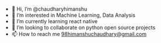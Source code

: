 - 👋 Hi, I’m @chaudharyhimanshu
- 👀 I’m interested in Machine Learning, Data Analysis
- 🌱 I’m currently learning react native
- 💞️ I’m looking to collaborate on python open source projects
- 📫 How to reach me 98himanshuchaudhary@gmail.com

<!---
chaudharyhimanshu/chaudharyhimanshu is a ✨ special ✨ repository because its `README.md` (this file) appears on your GitHub profile.
You can click the Preview link to take a look at your changes.
--->
